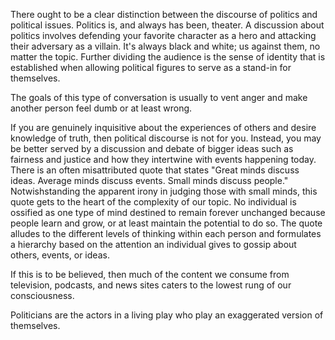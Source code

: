 There ought to be a clear distinction between the discourse of politics and political issues.  Politics is, and always has been, theater.  A discussion about politics involves defending your favorite character as a hero and attacking their adversary as a villain.  It's always black and white; us against them, no matter the topic.  Further dividing the audience is the sense of identity that is established when allowing political figures to serve as a stand-in for themselves.  

The goals of this type of conversation is usually to vent anger and make another person feel dumb or at least wrong.  

If you are genuinely inquisitive about the experiences of others and desire knowledge of truth, then political discourse is not for you.  Instead, you may be better served by a discussion and debate of bigger ideas such as fairness and justice and how they intertwine with events happening today.  There is an often misattributed quote that states "Great minds discuss ideas. Average minds discuss events. Small minds discuss people."  Notwishstanding the apparent irony in judging those with small minds, this quote gets to the heart of the complexity of our topic.  No individual is ossified as one type of mind destined to remain forever unchanged because people learn and grow, or at least maintain the potential to do so.  The quote alludes to the different levels of thinking within each person and formulates a hierarchy based on the attention an individual gives to gossip about others, events, or ideas. 

If this is to be believed, then much of the content we consume from television, podcasts, and news sites caters to the lowest rung of our consciousness. 

Politicians are the actors in a living play who play an exaggerated version of themselves.  
